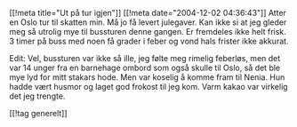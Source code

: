 [[!meta  title="Ut på tur igjen"]]
[[!meta  date="2004-12-02 04:36:43"]]
Atter en Oslo tur til skatten min. Må jo få levert julegaver. Kan ikke si at jeg gleder meg så utrolig mye til bussturen denne gangen. Er fremdeles ikke helt frisk. 3 timer på buss med noen få grader i feber og vond hals frister ikke akkurat.

Edit: Vel, bussturen var ikke så ille, jeg følte meg rimelig feberløs, men det var 14 unger fra en barnehage ombord som også skulle til Oslo, så det ble mye lyd for mitt stakars hode. Men var koselig å komme fram til Nenia. Hun hadde vært husmor og laget god frokost til jeg kom. Varm kakao var virkelig det jeg trengte.

[[!tag  generelt]]